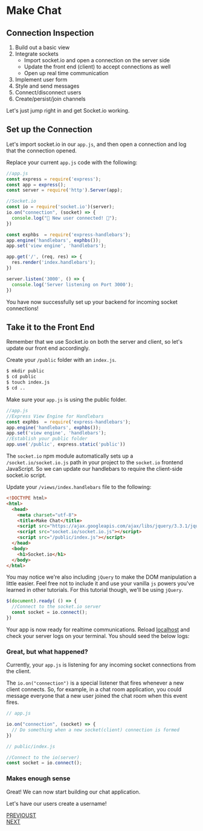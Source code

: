 # Make Chat

## Connection Inspection

1. Build out a basic view
2. Integrate sockets
    - Import socket.io and open a connection on the server side
    - Update the front end (client) to accept connections as well
    - Open up real time communication
3. Implement user form
4. Style and send messages
5. Connect/disconnect users
6. Create/persist/join channels

Let's just jump right in and get Socket.io working.

## Set up the Connection

Let's import socket.io in our `app.js`, and then open a connection and log that the connection opened.

Replace your current `app.js` code with the following:

```js
//app.js
const express = require('express');
const app = express();
const server = require('http').Server(app);

//Socket.io
const io = require('socket.io')(server);
io.on("connection", (socket) => {
  console.log("🔌 New user connected! 🔌");
})

const exphbs  = require('express-handlebars');
app.engine('handlebars', exphbs());
app.set('view engine', 'handlebars');

app.get('/', (req, res) => {
  res.render('index.handlebars');
})

server.listen('3000', () => {
  console.log('Server listening on Port 3000');
})
```

You have now successfully set up your backend for incoming socket connections!

## Take it to the Front End

Remember that we use Socket.io on both the server and client, so let's update our front end accordingly.

Create your `/public` folder with an `index.js`.

```bash
$ mkdir public
$ cd public
$ touch index.js
$ cd ..
```

Make sure your `app.js` is using the public folder.

```js
//app.js
//Express View Engine for Handlebars
const exphbs  = require('express-handlebars');
app.engine('handlebars', exphbs());
app.set('view engine', 'handlebars');
//Establish your public folder
app.use('/public', express.static('public'))
```

The `socket.io` npm module automatically sets up a `/socket.io/socket.io.js` path in your project to the `socket.io` frontend JavaScript. So we can update our handlebars to require the client-side socket.io script.

Update your `/views/index.handlebars` file to the following:

```html
<!DOCTYPE html>
<html>
  <head>
    <meta charset="utf-8">
    <title>Make Chat</title>
    <script src="https://ajax.googleapis.com/ajax/libs/jquery/3.3.1/jquery.min.js"></script>
    <script src="socket.io/socket.io.js"></script>
    <script src="/public/index.js"></script>
  </head>
  <body>
    <h1>Socket.io</h1>
  </body>
</html>
```

You may notice we're also including `jQuery` to make the DOM manipulation a little easier. Feel free not to include it and use your vanilla `js` powers you've learned in other tutorials. For this tutorial though, we'll be using `jQuery`.

```js
$(document).ready( () => {
  //Connect to the socket.io server
  const socket = io.connect();
})
```
Your app is now ready for realtime communications. Reload [localhost](http://localhost:3000) and check your server logs on your terminal. You should seed the below logs:

### Great, but what happened?

Currently, your `app.js` is listening for any incoming socket connections from the client.

The `io.on("connection")` is a special listener that fires whenever a new client connects. So, for example, in a chat room application, you could message everyone that a new user joined the chat room when this event fires.

```js
// app.js

io.on("connection", (socket) => {
  // Do something when a new socket(client) connection is formed
})
```

```js
// public/index.js

//Connect to the io(server)
const socket = io.connect();
```

### Makes enough sense

Great! We can now start building our chat application.

Let's have our users create a username!

[PREVIOUST](./2/README.md)                   <br>      [NEXT](./4/README.md)